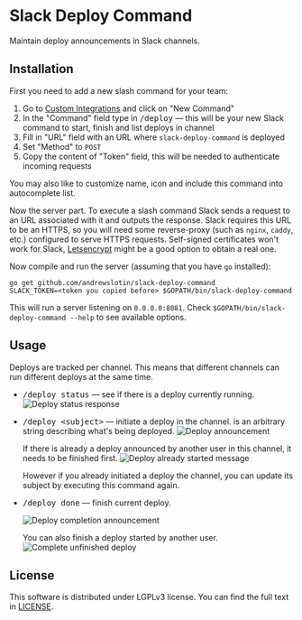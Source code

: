 Slack Deploy Command
====================

Maintain deploy announcements in Slack channels.

Installation
------------

First you need to add a new slash command for your team:

1. Go to [Custom Integrations](https://api.slack.com/custom-integrations) and click on "New Command"
2. In the "Command" field type in <kbd>/deploy</kbd> — this will be your new Slack command to start, finish and list deploys in channel
3. Fill in "URL" field with an URL where `slack-deploy-command` is deployed
4. Set "Method" to `POST`
5. Copy the content of "Token" field, this will be needed to authenticate incoming requests

You may also like to customize name, icon and include this command into autocomplete list.

Now the server part. To execute a slash command Slack sends a request to an URL associated with it and outputs the response.
Slack requires this URL to be an HTTPS, so you will need some reverse-proxy (such as `nginx`, `caddy`, etc.) configured to serve HTTPS requests.
Self-signed certificates won't work for Slack, [Letsencrypt](https://letsencrypt.org) might be a good option to obtain a real one.

Now compile and run the server (assuming that you have `go` installed):

```
go get github.com/andrewslotin/slack-deploy-command
SLACK_TOKEN=<token you copied before> $GOPATH/bin/slack-deploy-command
```

This will run a server listening on `0.0.0.0:8081`. Check `$GOPATH/bin/slack-deploy-command --help` to see available options.

Usage
-----

Deploys are tracked per channel. This means that different channels can run different deploys at the same time.

* <kbd>/deploy status</kbd> — see if there is a deploy currently running.
    ![Deploy status response](../master/docs/deploy-status.jpg)
* <kbd>/deploy &lt;subject&gt;</kbd> — initiate a deploy in the channel. <subject> is an arbitrary string describing what's being deployed.
    ![Deploy announcement](../master/docs/deploy-start.jpg)

    If there is already a deploy announced by another user in this channel, it needs to be finished first.
    ![Deploy already started message](../master/docs/deploy-running.jpg)
    
    However if you already initiated a deploy the channel, you can update its subject by executing this command again.
* <kbd>/deploy done</kbd> — finish current deploy.
    
    ![Deploy completion announcement](../master/docs/deploy-done.jpg)
    
    You can also finish a deploy started by another user.
    ![Complete unfinished deploy](../master/docs/deploy-finish-other.jpg)

License
-------

This software is distributed under LGPLv3 license. You can find the full text in [LICENSE](../master/LICENSE).
